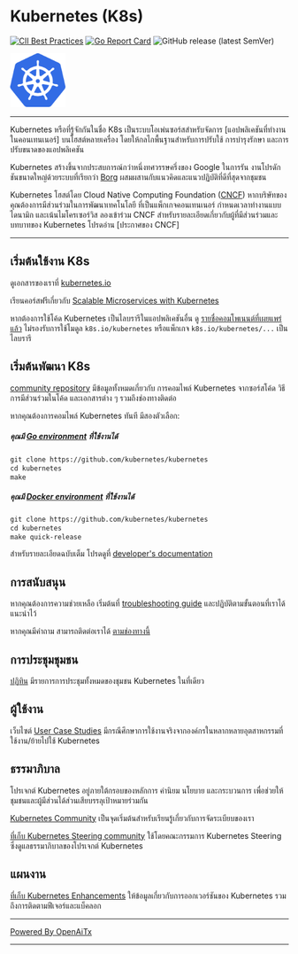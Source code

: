 # Kubernetes (K8s)

[![CII Best Practices](https://bestpractices.coreinfrastructure.org/projects/569/badge)](https://bestpractices.coreinfrastructure.org/projects/569) [![Go Report Card](https://goreportcard.com/badge/github.com/kubernetes/kubernetes)](https://goreportcard.com/report/github.com/kubernetes/kubernetes) ![GitHub release (latest SemVer)](https://img.shields.io/github/v/release/kubernetes/kubernetes?sort=semver)

<img src="https://github.com/kubernetes/kubernetes/raw/master/logo/logo.png" width="100">

----

Kubernetes หรือที่รู้จักกันในชื่อ K8s เป็นระบบโอเพ่นซอร์สสำหรับจัดการ [แอปพลิเคชันที่ทำงานในคอนเทนเนอร์] 
บนโฮสต์หลายเครื่อง โดยให้กลไกพื้นฐานสำหรับการปรับใช้ การบำรุงรักษา 
และการปรับขนาดของแอปพลิเคชัน

Kubernetes สร้างขึ้นจากประสบการณ์กว่าหนึ่งทศวรรษครึ่งของ Google ในการรัน 
งานโปรดักชันขนาดใหญ่ด้วยระบบที่เรียกว่า [Borg] 
ผสมผสานกับแนวคิดและแนวปฏิบัติที่ดีที่สุดจากชุมชน

Kubernetes โฮสต์โดย Cloud Native Computing Foundation ([CNCF])
หากบริษัทของคุณต้องการมีส่วนร่วมในการพัฒนาเทคโนโลยี 
ที่เป็นแพ็กเกจคอนเทนเนอร์ กำหนดเวลาทำงานแบบไดนามิก 
และเน้นไมโครเซอร์วิส ลองเข้าร่วม CNCF
สำหรับรายละเอียดเกี่ยวกับผู้ที่มีส่วนร่วมและบทบาทของ Kubernetes 
โปรดอ่าน [ประกาศของ CNCF]

----

## เริ่มต้นใช้งาน K8s

ดูเอกสารของเราที่ [kubernetes.io]

เรียนคอร์สฟรีเกี่ยวกับ [Scalable Microservices with Kubernetes]

หากต้องการใช้โค้ด Kubernetes เป็นไลบรารีในแอปพลิเคชันอื่น ดู [รายชื่อคอมโพเนนต์ที่เผยแพร่แล้ว](https://git.k8s.io/kubernetes/staging/README.md)
ไม่รองรับการใช้โมดูล `k8s.io/kubernetes` หรือแพ็กเกจ `k8s.io/kubernetes/...` เป็นไลบรารี

## เริ่มต้นพัฒนา K8s

[community repository] มีข้อมูลทั้งหมดเกี่ยวกับ 
การคอมไพล์ Kubernetes จากซอร์สโค้ด วิธีการมีส่วนร่วมในโค้ด 
และเอกสารต่าง ๆ รวมถึงช่องทางติดต่อ

หากคุณต้องการคอมไพล์ Kubernetes ทันที มีสองตัวเลือก:

##### คุณมี [Go environment] ที่ใช้งานได้

```
git clone https://github.com/kubernetes/kubernetes
cd kubernetes
make
```

##### คุณมี [Docker environment] ที่ใช้งานได้

```
git clone https://github.com/kubernetes/kubernetes
cd kubernetes
make quick-release
```

สำหรับรายละเอียดฉบับเต็ม โปรดดูที่ [developer's documentation]

## การสนับสนุน

หากคุณต้องการความช่วยเหลือ เริ่มต้นที่ [troubleshooting guide] 
และปฏิบัติตามขั้นตอนที่เราได้แนะนำไว้

หากคุณมีคำถาม สามารถติดต่อเราได้ 
[ตามช่องทางนี้][communication]

[announcement]: https://cncf.io/news/announcement/2015/07/new-cloud-native-computing-foundation-drive-alignment-among-container
[Borg]: https://research.google.com/pubs/pub43438.html?authuser=1
[CNCF]: https://www.cncf.io/about
[communication]: https://git.k8s.io/community/communication
[community repository]: https://git.k8s.io/community
[containerized applications]: https://kubernetes.io/docs/concepts/overview/what-is-kubernetes/
[developer's documentation]: https://git.k8s.io/community/contributors/devel#readme
[Docker environment]: https://docs.docker.com/engine
[Go environment]: https://go.dev/doc/install
[kubernetes.io]: https://kubernetes.io
[Scalable Microservices with Kubernetes]: https://www.udacity.com/course/scalable-microservices-with-kubernetes--ud615
[troubleshooting guide]: https://kubernetes.io/docs/tasks/debug/

## การประชุมชุมชน

[ปฏิทิน](https://www.kubernetes.dev/resources/calendar/) มีรายการการประชุมทั้งหมดของชุมชน Kubernetes ในที่เดียว

## ผู้ใช้งาน

เว็บไซต์ [User Case Studies](https://kubernetes.io/case-studies/) มีกรณีศึกษาการใช้งานจริงจากองค์กรในหลากหลายอุตสาหกรรมที่ใช้งาน/ย้ายไปใช้ Kubernetes

## ธรรมาภิบาล

โปรเจกต์ Kubernetes อยู่ภายใต้กรอบของหลักการ ค่านิยม นโยบาย และกระบวนการ 
เพื่อช่วยให้ชุมชนและผู้มีส่วนได้ส่วนเสียบรรลุเป้าหมายร่วมกัน

[Kubernetes Community](https://github.com/kubernetes/community/blob/master/governance.md) เป็นจุดเริ่มต้นสำหรับเรียนรู้เกี่ยวกับการจัดระเบียบของเรา

[ที่เก็บ Kubernetes Steering community](https://github.com/kubernetes/steering) ใช้โดยคณะกรรมการ Kubernetes Steering ซึ่งดูแลธรรมาภิบาลของโปรเจกต์ Kubernetes

## แผนงาน

[ที่เก็บ Kubernetes Enhancements](https://github.com/kubernetes/enhancements) ให้ข้อมูลเกี่ยวกับการออกเวอร์ชันของ Kubernetes รวมถึงการติดตามฟีเจอร์และแบ็คลอก


---


[Powered By OpenAiTx](https://github.com/OpenAiTx/OpenAiTx)


---